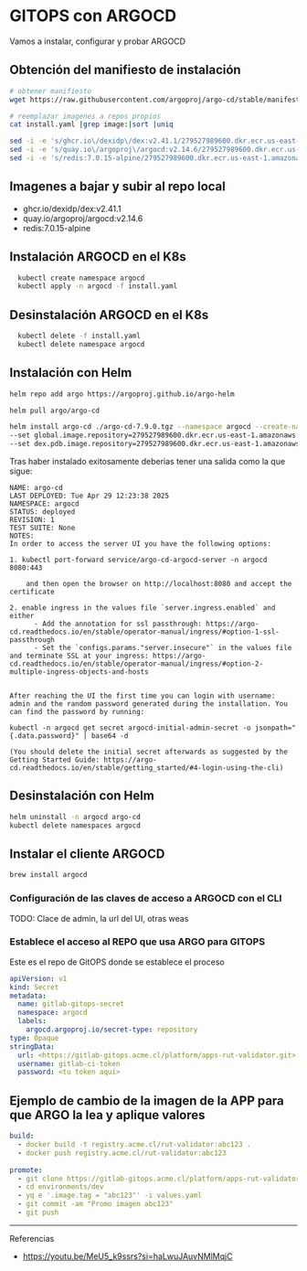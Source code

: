 # GITOPS con ARGOCD

Vamos a instalar, configurar y probar ARGOCD

## Obtención del manifiesto de instalación

```bash
# obtener manifiesto
wget https://raw.githubusercontent.com/argoproj/argo-cd/stable/manifests/install.yaml

# reemplazar imagenes a repos propios
cat install.yaml |grep image:|sort |uniq    

sed -i -e 's/ghcr.io\/dexidp\/dex:v2.41.1/279527989600.dkr.ecr.us-east-1.amazonaws.com\/ghcr.io\/dexidp\/dex:v2.41.1/g' install.yaml
sed -i -e 's/quay.io\/argoproj\/argocd:v2.14.6/279527989600.dkr.ecr.us-east-1.amazonaws.com\/quay.io\/argoproj\/argocd:v2.14.6/g' install.yaml
sed -i -e 's/redis:7.0.15-alpine/279527989600.dkr.ecr.us-east-1.amazonaws.com\/redis:7.0.15-alpine/g' install.yaml
```

## Imagenes a bajar y subir al repo local

- ghcr.io/dexidp/dex:v2.41.1
- quay.io/argoproj/argocd:v2.14.6
- redis:7.0.15-alpine

## Instalación ARGOCD en el K8s

```bash
  kubectl create namespace argocd
  kubectl apply -n argocd -f install.yaml
```

## Desinstalación ARGOCD en el K8s

```bash
  kubectl delete -f install.yaml
  kubectl delete namespace argocd
```

## Instalación con Helm

```bash
helm repo add argo https://argoproj.github.io/argo-helm

helm pull argo/argo-cd

helm install argo-cd ./argo-cd-7.9.0.tgz --namespace argocd --create-namespace \
--set global.image.repository=279527989600.dkr.ecr.us-east-1.amazonaws.com/quay.io/argoproj/argocd \
--set dex.pdb.image.repository=279527989600.dkr.ecr.us-east-1.amazonaws.com

```

Tras haber instalado exitosamente deberias tener una salida como la que sigue:

```text
NAME: argo-cd
LAST DEPLOYED: Tue Apr 29 12:23:38 2025
NAMESPACE: argocd
STATUS: deployed
REVISION: 1
TEST SUITE: None
NOTES:
In order to access the server UI you have the following options:

1. kubectl port-forward service/argo-cd-argocd-server -n argocd 8080:443

    and then open the browser on http://localhost:8080 and accept the certificate

2. enable ingress in the values file `server.ingress.enabled` and either
      - Add the annotation for ssl passthrough: https://argo-cd.readthedocs.io/en/stable/operator-manual/ingress/#option-1-ssl-passthrough
      - Set the `configs.params."server.insecure"` in the values file and terminate SSL at your ingress: https://argo-cd.readthedocs.io/en/stable/operator-manual/ingress/#option-2-multiple-ingress-objects-and-hosts


After reaching the UI the first time you can login with username: admin and the random password generated during the installation. You can find the password by running:

kubectl -n argocd get secret argocd-initial-admin-secret -o jsonpath="{.data.password}" | base64 -d

(You should delete the initial secret afterwards as suggested by the Getting Started Guide: https://argo-cd.readthedocs.io/en/stable/getting_started/#4-login-using-the-cli)
```

## Desinstalación con Helm

```bash
helm uninstall -n argocd argo-cd
kubectl delete namespaces argocd
```

## Instalar el cliente ARGOCD

```bash
brew install argocd
```

### Configuración de las claves de acceso a ARGOCD con el CLI

TODO: Clace de admin, la url del UI, otras weas

### Establece el acceso al REPO que usa ARGO para GITOPS

Este es el repo de GitOPS donde se establece el proceso

```yaml
apiVersion: v1
kind: Secret
metadata:
  name: gitlab-gitops-secret
  namespace: argocd
  labels:
    argocd.argoproj.io/secret-type: repository
type: Opaque
stringData:
  url: <https://gitlab-gitops.acme.cl/platform/apps-rut-validator.git>
  username: gitlab-ci-token
  password: <tu token aquí>
```

## Ejemplo de cambio de la imagen de la APP para que ARGO la lea y aplique valores

```yaml
build:
  - docker build -t registry.acme.cl/rut-validator:abc123 .
  - docker push registry.acme.cl/rut-validator:abc123
 
promote:
  - git clone https://gitlab-gitops.acme.cl/platform/apps-rut-validator.git
  - cd environments/dev
  - yq e '.image.tag = "abc123"' -i values.yaml
  - git commit -am "Promo imagen abc123"
  - git push
```

---

Referencias

- https://youtu.be/MeU5_k9ssrs?si=haLwuJAuvNMlMqjC